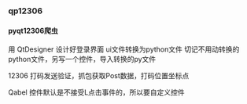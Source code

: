 ### qp12306

#### pyqt12306爬虫

用 QtDesigner 设计好登录界面
ui文件转换为python文件
切记不用动转换的python文件，另写一个控件，导入转换的py文件

12306 打码发送验证，抓包获取Post数据，打码位置坐标点

Qabel 控件默认是不接受L点击事件的，所以要自定义控件


